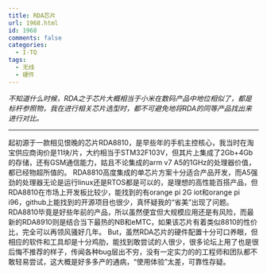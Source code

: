 ```yaml
---
title: RDA芯片
url: 1968.html
id: 1968
comments: false
categories:
  - I·TQ
tags:
  - 无线
  - 硬件
---
```


_不知道什么时候，RDA之于芯片大概相当于小米在数码产品中地位相似了，都是标杆参照物，我在进行相关芯片选型时，都不可避免地将RDA的同等产品找出来进行对比。_

* * *

起初源于一款相见恨晚的芯片RDA8810，是早些年的手机主控核心，我当时在淘宝供应商询价是11块/片，大约相当于STM32F103V，但其片上集成了2Gb+4Gb的存储，还有GSM通信能力，姑且不论集成的arm v7 A5的1GHz的处理器价值，都已经物超所值的。 RDA8810高度集成的单芯片方案十分适合产品开发，而A5强劲的处理器无论是运行linux还是RTOS都是可以的，是理想的高性能百搭产品，但RDA8810在市场上开发板比较少，能找到的有orange pi 2G iot和orange pi i96，github上能找到的开源项目也很少，真怀疑我的“省美”出现了问题。 RDA8810毕竟是好些年前的产品，所以虽然便宜但大规模应用还是有风险，而最新的RDA8910则是结合当下最热的NB和eMTC，如果该芯片有着类似8810的性价比，完全可以再领风骚好几年。 But，虽然RDA芯片的硬件配置十分可口养眼，但相应的软件和工具却是十分鸡肋，能找到敢尝试的人很少，很多论坛上用了也是很后悔不推荐的样子，传闻各种bug层出不穷，没有一定实力的的工程师和团队都不敢轻易尝试，这大概是好多多产的通病，“使用体验”太差，可靠性存疑。